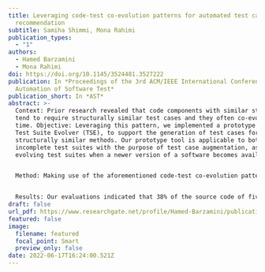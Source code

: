 ```yaml
---
title: Leveraging code-test co-evolution patterns for automated test case
  recommendation
subtitle: Samiha Shimmi, Mona Rahimi
publication_types:
  - "1"
authors:
  - Hamed Barzamini
  - Mona Rahimi
doi: https://doi.org/10.1145/3524481.3527222
publication: In *Proceedings of the 3rd ACM/IEEE International Conference on
  Automation of Software Test*
publication_short: In *AST*
abstract: >-
  Context: Prior research revealed that code components with similar structures
  tend to require structurally similar test cases and they often co-evolve over
  time. Objective: Leveraging this pattern, we implemented a prototype tool,
  Test Suite Evolver (TSE), to support the generation of test cases for
  structurally similar methods. Our prototype tool is applicable to both,
  incomplete test suites with the purpose of test case augmentation, as well as
  evolving test suites when a newer version of a software becomes available.


  Method: Making use of the aforementioned code-test co-evolution pattern, TSE leverages source code structural similarity and a set of existing test cases to synthesise and recommend new unit tests. For this, TSE initially identifies groups of structurally similar methods in the code, determines changes at the token-level, and integrates the retrieved information to synthesise updated test cases.


  Results: Our evaluations indicated that 38% of the source code of five large open-source applications consist of methods which are structurally similar to each other and therefore for which, the co-evolution pattern holds. Applying TSE to these methods, TSE generated 72% of the minimum required test cases with only 11% token-based edit distance between the generated test cases and those written by developers. To evaluate the test cases' validity, we used code2vec a neural network to measure the structural and semantic similarity between the generated and developed test cases. The results indicated that TSE successfully generated test cases with a similarity measure of more than 80% in more than 95.6% of test cases and similarity measure of 100% for 88.35% of the test cases. Conclusion: The evaluations revealed that TSE is able to generate the majority of the necessary test cases with an insignificant amount of modifications required from the developers.
draft: false
url_pdf: https://www.researchgate.net/profile/Hamed-Barzamini/publication/365120599_CADE_The_Missing_Benchmark_in_Evaluating_Dataset_Requirements_of_AI-enabled_Software/links/63d5f44bc465a873a267858c/CADE-The-Missing-Benchmark-in-Evaluating-Dataset-Requirements-of-AI-enabled-Software.pdf
featured: false
image:
  filename: featured
  focal_point: Smart
  preview_only: false
date: 2022-06-17T16:24:00.521Z
---
```

